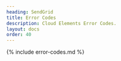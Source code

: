 ```yaml
---
heading: SendGrid
title: Error Codes
description: Cloud Elements Error Codes.
layout: docs
order: 40
---
```


{% include error-codes.md %}
